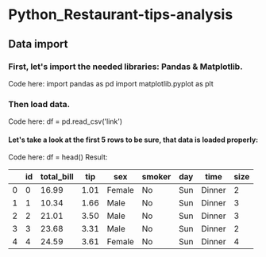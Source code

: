 # Python_Restaurant-tips-analysis
## Data import
### First, let's import the needed libraries: Pandas & Matplotlib.
Code here:
  import pandas as pd
  import matplotlib.pyplot as plt
### Then load data.
Code here:
  df = pd.read_csv('link')
#### Let's take a look at the first 5 rows to be sure, that data is loaded properly:
Code here:
  df = head()
Result:
  
|  |id  |total_bill  | tip|sex  |smoker  |day  |time  |size  |
| --- | --- | --- | --- | --- | --- | --- | --- | --- |
|  0| 0 |  16.99|  1.01|Female  |No  |Sun |Dinner  | 2 |
|  1|  1|  10.34|  1.66|  Male| No |Sun  | Dinner |3  |
|  2|  2| 21.01 |  3.50|  Male|  No| Sun | Dinner | 3 |
|  3|3  |  23.68| 3.31 |  Male|  No| Sun | Dinner |  2|
|4|4   |24.59|3.61|Female|No|Sun|Dinner|4|
